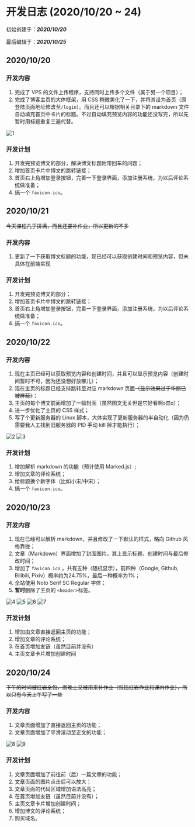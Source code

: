 # 开发日志 (2020/10/20 ~ 24)

初始创建于：***2020/10/20***

最后编辑于：***2020/10/25***

## 2020/10/20

### 开发内容
1. 完成了 VPS 的文件上传程序，支持同时上传多个文件（属于另一个项目）；
2. 完成了博客主页的大体框架，用 CSS 稍微美化了一下，并将其设为首页（原登陆页面地址修改至`/login`）。而且还可以根据相关目录下的 markdown 文件自动填充首页中卡片的标题。不过自动填充预览内容的功能还没写完，所以先暂时用标题重复三遍代替。

![1](/statics/images/blog/2/1.png)

### 开发计划
1. 开发完预览博文的部分，解决博文标题附带回车的问题；
2. 增加首页卡片中博文的跳转链接；
3. 首页右上角增加登录按钮，完善一下登录界面，添加注册系统，为以后评论系统做准备；
4. 搞一个 `favicon.ico`。

## 2020/10/21

~~今天课程几乎排满，而且还要补作业，所以更新的不多~~

### 开发内容

1. 更新了一下获取博文标题的功能，现已经可以获取创建时间和预览内容，但未具体在前端实现

### 开发计划
1. 开发完预览博文的部分；
2. 增加首页卡片中博文的跳转链接；
3. 首页右上角增加登录按钮，完善一下登录界面，添加注册系统，为以后评论系统做准备；
4. 搞一个 `favicon.ico`。

## 2020/10/22

### 开发内容

1. 现在主页已经可以获取预览内容和创建时间，并且可以显示预览内容（创建时间暂时不可，因为还没想好放哪儿）；
2. 现在主页的标题已经支持跳转至对应 markdown 页面~~（显示效果过于华丽已被屏蔽）~~；
2. 主页的每个博文前面增加了一幅封面（虽然图文无关但是它好看啊ಠ皿ಠ）；
3. 进一步优化了主页的 CSS 样式；
5. 写了个更新服务器的 Linux 脚本，大体实现了更新服务器的半自动化（因为仍需要我人工找到旧服务器的 PID 手动 kill 掉才能执行）；

![2](/statics/images/blog/2/2.png)
![3](/statics/images/blog/2/3.png)

### 开发计划

1. 增加解析 markdown 的功能（预计使用 Marked.js）;
2. 增加文章的评论系统；
3. 给标题换个新字体（比如小宋/中宋）；
4. 搞一个 `favicon.ico`。

## 2020/10/23

### 开发内容

1. 现在已经可以解析 markdown，并且修改了一下默认的样式，略向 Github 风格靠拢；
2. 文章（Markdown）界面增加了封面图片，其上显示标题，创建时间与最后修改时间；
3. 增加了 `favicon.ico` ，共有五种（随机显示），前四种（Google, Github, Bilibili, Pixiv）概率约为24.75%，最后一种概率为1%；
4. 全站使用 Noto Serif SC Regular 字体；
5. **暂时**删除了主页的 `<header>`标签。

![4](/statics/images/blog/2/4.png)
![5](/statics/images/blog/2/5.webp)
![6](/statics/images/blog/2/6.png)
![7](/statics/images/blog/2/7.png)

### 开发计划

1. 增加由文章直接返回主页的功能；
2. 增加文章的评论系统；
3. 在首页增加友链（虽然目前并没有）
4. 主页文章卡片增加创建时间

## 2020/10/24

~~下午的时间被红岩全包，而晚上又被用来补作业（包括红岩作业和课内作业），所以只有今天上午写了一些~~

### 开发内容

1. 文章页面增加了直接返回主页的功能；
2. 文章页面增加了平滑滚动至正文的功能；

![8](/statics/images/blog/2/8.webp)
![9](/statics/images/blog/2/9.webp)

### 开发计划

1. 文章页面增加了前往前（后）一篇文章的功能；
2. 文章页面的图片点击后可以放大；
3. 文章页面的代码区域增加语法高亮；
4. 在首页增加友链（虽然目前并没有）；
5. 主页文章卡片增加创建时间；
6. 增加博文的评论系统；
7. 购买域名。